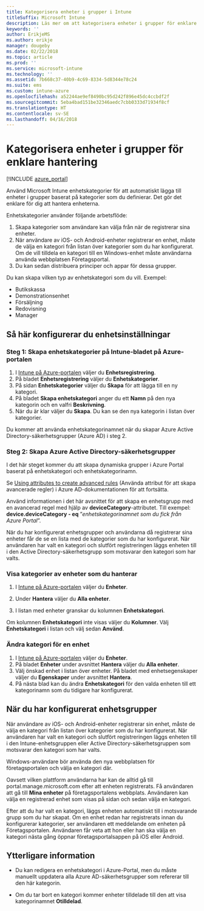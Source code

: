 ```yaml
---
title: Kategorisera enheter i grupper i Intune
titleSuffix: Microsoft Intune
description: Läs mer om att kategorisera enheter i grupper för enklare hantering.
keywords: ''
author: ErikjeMS
ms.author: erikje
manager: dougeby
ms.date: 02/22/2018
ms.topic: article
ms.prod: ''
ms.service: microsoft-intune
ms.technology: ''
ms.assetid: 7b668c37-40b9-4c69-8334-5d8344e78c24
ms.suite: ems
ms.custom: intune-azure
ms.openlocfilehash: a52244ae9ef8490bc95d242f896e45dc4ccbdf2f
ms.sourcegitcommit: 5eba4bad151be32346aedc7cbb0333d71934f8cf
ms.translationtype: HT
ms.contentlocale: sv-SE
ms.lasthandoff: 04/16/2018
---
```

# <a name="categorize-devices-into-groups-for-easier-management"></a>Kategorisera enheter i grupper för enklare hantering

[!INCLUDE [azure_portal](./includes/azure_portal.md)]

Använd Microsoft Intune enhetskategorier för att automatiskt lägga till enheter i grupper baserat på kategorier som du definierar. Det gör det enklare för dig att hantera enheterna.

Enhetskategorier använder följande arbetsflöde:
1. Skapa kategorier som användare kan välja från när de registrerar sina enheter.
2. När användare av iOS- och Android-enheter registrerar en enhet, måste de välja en kategori från listan över kategorier som du har konfigurerat. Om de vill tilldela en kategori till en Windows-enhet måste användarna använda webbplatsen Företagsportal.
3. Du kan sedan distribuera principer och appar för dessa grupper.

Du kan skapa vilken typ av enhetskategori som du vill. Exempel:
- Butikskassa
- Demonstrationsenhet
- Försäljning
- Redovisning
- Manager

## <a name="how-to-configure-device-categories"></a>Så här konfigurerar du enhetsinställningar

### <a name="step-1-create-device-categories-on-the-intune-blade-of-the-azure-portal"></a>Steg 1: Skapa enhetskategorier på Intune-bladet på Azure-portalen
1. I [Intune på Azure-portalen](https://aka.ms/intuneportal) väljer du **Enhetsregistrering**.
2. På bladet **Enhetsregistrering** väljer du **Enhetskategorier**.
3. På sidan **Enhetskategorier** väljer du **Skapa** för att lägga till en ny kategori.
4. På bladet **Skapa enhetskategori** anger du ett **Namn** på den nya kategorin och en valfri **Beskrivning**.
5. När du är klar väljer du **Skapa**. Du kan se den nya kategorin i listan över kategorier.

Du kommer att använda enhetskategorinamnet när du skapar Azure Active Directory-säkerhetsgrupper (Azure AD) i steg 2.

### <a name="step-2-create-azure-active-directory-security-groups"></a>Steg 2: Skapa Azure Active Directory-säkerhetsgrupper
I det här steget kommer du att skapa dynamiska grupper i Azure Portal baserat på enhetskategori och enhetskategorinamn.

Se [Using attributes to create advanced rules](https://azure.microsoft.com/documentation/articles/active-directory-accessmanagement-groups-with-advanced-rules/#using-attributes-to-create-rules-for-device-objects) (Använda attribut för att skapa avancerade regler) i Azure AD-dokumentationen för att fortsätta.

Använd informationen i det här avsnittet för att skapa en enhetsgrupp med en avancerad regel med hjälp av **deviceCategory**-attributet. Till exempel: **device.deviceCategory - eq** ”*enhetskategorinamnet som du fick från Azure Portal*”.

När du har konfigurerat enhetsgrupper och användarna då registrerar sina enheter får de se en lista med de kategorier som du har konfigurerat. När användaren har valt en kategori och slutfört registreringen läggs enheten till i den Active Directory-säkerhetsgrupp som motsvarar den kategori som har valts.

### <a name="view-the-categories-of-devices-that-you-manage"></a>Visa kategorier av enheter som du hanterar

1.  I [Intune på Azure-portalen](https://aka.ms/intuneportal) väljer du **Enheter**.

2.  Under **Hantera** väljer du **Alla enheter**.

3.  I listan med enheter granskar du kolumnen **Enhetskategori**.

Om kolumnen **Enhetskategori** inte visas väljer du **Kolumner**. Välj **Enhetskategori** i listan och välj sedan **Använd**.

### <a name="change-the-category-of-a-device"></a>Ändra kategori för en enhet

1. I [Intune på Azure-portalen](https://aka.ms/intuneportal) väljer du **Enheter**.
2. På bladet **Enheter** under avsnittet **Hantera** väljer du **Alla enheter**.
3. Välj önskad enhet i listan över enheter. På bladet med enhetsegenskaper väljer du **Egenskaper** under avsnittet **Hantera**.
4. På nästa blad kan du ändra **Enhetskategori** för den valda enheten till ett kategorinamn som du tidigare har konfigurerat.

## <a name="after-you-configure-device-groups"></a>När du har konfigurerat enhetsgrupper

När användare av iOS- och Android-enheter registrerar sin enhet, måste de välja en kategori från listan över kategorier som du har konfigurerat. När användaren har valt en kategori och slutfört registreringen läggs enheten till i den Intune-enhetsgruppen eller Active Directory-säkerhetsgruppen som motsvarar den kategori som har valts.

Windows-användare bör använda den nya webbplatsen för företagsportalen och välja en kategori där.

Oavsett vilken plattform användarna har kan de alltid gå till portal.manage.microsoft.com efter att enheten registrerats. Få användaren att gå till **Mina enheter** på företagsportalens webbplats. Användaren kan välja en registrerad enhet som visas på sidan och sedan välja en kategori.

Efter att du har valt en kategori, läggs enheten automatiskt till i motsvarande grupp som du har skapat. Om en enhet redan har registrerats innan du konfigurerar kategorier, ser användaren ett meddelande om enheten på Företagsportalen. Användaren får veta att hon eller han ska välja en kategori nästa gång öppnar företagsportalsappen på iOS eller Android.

## <a name="further-information"></a>Ytterligare information
- Du kan redigera en enhetskategori i Azure-Portal, men du måste manuellt uppdatera alla Azure AD-säkerhetsgrupper som refererar till den här kategorin.

- Om du tar bort en kategori kommer enheter tilldelade till den att visa kategorinamnet **Otilldelad**.

